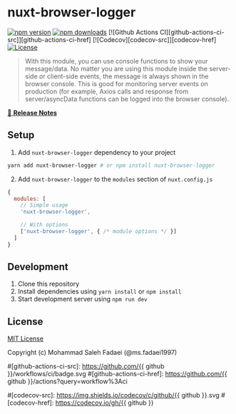 # nuxt-browser-logger

[![npm version][npm-version-src]][npm-version-href]
[![npm downloads][npm-downloads-src]][npm-downloads-href]
[![Github Actions CI][github-actions-ci-src]][github-actions-ci-href]
[![Codecov][codecov-src]][codecov-href]
[![License][license-src]][license-href]

> With this module, you can use console functions to show your message/data. No matter you are using this module inside the server-side or client-side events, the message is always shown in the browser console. This is good for monitoring server events on production (for example, Axios calls and response from server/asyncData functions can be logged into the browser console).

[📖 **Release Notes**](./CHANGELOG.md)

## Setup

1. Add `nuxt-browser-logger` dependency to your project

```bash
yarn add nuxt-browser-logger # or npm install nuxt-browser-logger
```

2. Add `nuxt-browser-logger` to the `modules` section of `nuxt.config.js`

```js
{
  modules: [
    // Simple usage
    'nuxt-browser-logger',

    // With options
    ['nuxt-browser-logger', { /* module options */ }]
  ]
}
```

## Development

1. Clone this repository
2. Install dependencies using `yarn install` or `npm install`
3. Start development server using `npm run dev`

## License

[MIT License](./LICENSE)

Copyright (c) Mohammad Saleh Fadaei (@ms.fadaei1997)

<!-- Badges -->
[npm-version-src]: https://img.shields.io/npm/v/nuxt-browser-logger/latest.svg
[npm-version-href]: https://npmjs.com/package/nuxt-browser-logger

[npm-downloads-src]: https://img.shields.io/npm/dt/nuxt-browser-logger.svg
[npm-downloads-href]: https://npmjs.com/package/nuxt-browser-logger

#[github-actions-ci-src]: https://github.com/{{ github }}/workflows/ci/badge.svg
#[github-actions-ci-href]: https://github.com/{{ github }}/actions?query=workflow%3Aci

#[codecov-src]: https://img.shields.io/codecov/c/github/{{ github }}.svg
#[codecov-href]: https://codecov.io/gh/{{ github }}

[license-src]: https://img.shields.io/npm/l/nuxt-browser-logger.svg
[license-href]: https://npmjs.com/package/nuxt-browser-logger
